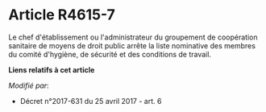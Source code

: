 # Article R4615-7

Le chef d'établissement ou l'administrateur du groupement de coopération sanitaire de moyens de droit public arrête la liste
nominative des membres du comité d'hygiène, de sécurité et des conditions de travail.

**Liens relatifs à cet article**

_Modifié par_:

  - Décret n°2017-631 du 25 avril 2017 - art. 6
